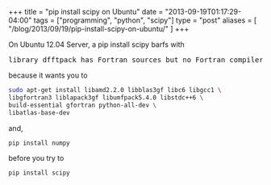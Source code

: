 +++
title = "pip install scipy on Ubuntu"
date = "2013-09-19T01:17:29-04:00"
tags = ["programming", "python", "scipy"]
type = "post"
aliases = [
    "/blog/2013/09/19/pip-install-scipy-on-ubuntu/"
]
+++

On Ubuntu 12.04 Server, a pip install scipy barfs with
<pre>
library dfftpack has Fortran sources but no Fortran compiler found
</pre>
because it wants you to
```bash
sudo apt-get install libamd2.2.0 libblas3gf libc6 libgcc1 \
libgfortran3 liblapack3gf libumfpack5.4.0 libstdc++6 \
build-essential gfortran python-all-dev \
libatlas-base-dev
```
and,
```bash
pip install numpy
```
before you try to
```bash
pip install scipy
```
